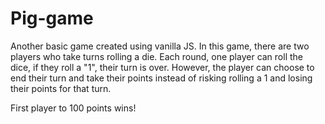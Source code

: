 # Pig-game
Another basic game created using vanilla JS.
In this game, there are two players who take turns rolling a die. 
Each round, one player can roll the dice, if they roll a "1", their turn is over. 
However, the player can choose to end their turn and take their points instead of risking rolling a 1 and losing their points for that turn. 

First player to 100 points wins! 

